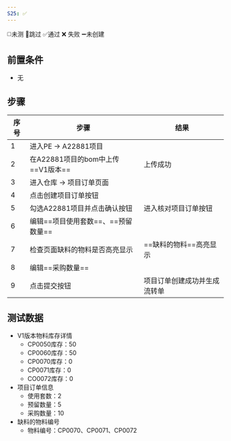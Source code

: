 ```yaml
---
S25: ✅
---
```

◻️未测    🚫跳过     ✅通过    ❌ 失败    ➖未创建

## 前置条件

- 无

## 步骤

| 序号  | 步骤                       | 结果             |
| --- | ------------------------ | -------------- |
| 1   | 进入PE -> A22881项目         |                |
| 2   | 在A22881项目的bom中上传==V1版本== | 上传成功           |
| 3   | 进入仓库 -> 项目订单页面           |                |
| 4   | 点击创建项目订单按钮               |                |
| 5   | 勾选A22881项目并点击确认按钮        | 进入核对项目订单按钮     |
| 6   | 编辑==项目使用套数==、==预留数量==    |                |
| 7   | 检查页面缺料的物料是否高亮显示          | ==缺料的物料==高亮显示  |
| 8   | 编辑==采购数量==               |                |
| 9   | 点击提交按钮                   | 项目订单创建成功并生成流转单 |

## 测试数据

- V1版本物料库存详情
	- CP0050库存：50
	- CP0060库存：50
	- CP0070库存：0
	- CP0071库存：0
	- CO0072库存：0
- 项目订单信息
	- 使用套数：2
	- 预留数量：5
	- 采购数量：10
- 缺料的物料编号
	- 物料编号：CP0070、CP0071、CP0072

